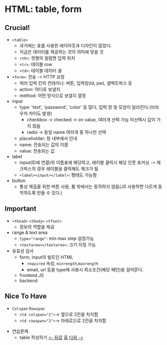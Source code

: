 # HTML: table, form
## Crucial!
- `<table>`
    - 과거에는 표를 사용한 레이아웃과 디자인이 많았다.
    - 지금은 데이터를 제공하는 것이 의미에 맞을 것
    - `<th>`: 첫행의 컬럼명 입력 위치
    - `<tr>`: 테이블 row
    - `<td>`: 테이블 데이터 셀
- `<form>`: 전송 -> HTTP 요청
    - 여러 입력 칸의 컨테이너: 버튼, 입력창(id, pw), 샐렉트박스 등
    - action: 어디로 보낼지
    - method: 어떤 방식으로 보낼지 결정
- input
    - type: 'text', 'password', 'color' 등 많다, 입력 창 및 모양이 달라진다.(브라우저 차이도 발생)
        - checkbox -> checked -> on value, 여러개 선택 가능 미선택시 값이 가지 않음
        - radio -> 동일 name 여러개 중 하나만 선택
    - placeholder: 창 내부에서 안내
    - name: 전송되는 값의 이름
    - value: 전송되는 값
- label
    - input(ID에 연결)의 이름표에 해당하고, 레이블 클릭시 해당 인풋 포커싱 -> 체크박스의 경우 레이블을 클릭해도 체크가 됨
    - `<label><input></label>`: 형태도 가능함
- button
    - 통상 제츨울 위한 버튼 사용, 폼 밖에서는 동작하지 않음(JS 사용하면 다르게 동작하도록 만들 수 있다.)

## Important
- `<thead>` `<tbody>` `<tfoot>`
    - 정보의 역할을 제공
- range & text area
    - `type="range"`: min max step 설정가능 
    - `<textarea></textarea>`: 크기 지정 가능
- 유효성 검사
    - form, input의 빌트인 HTML
        - `required` 속성, `minrength`,`maxrength`
        - email, url 등을 type에 사용시 최소조건(해당 패턴)을 걸어준다.
    - frontend JS
    - backend

## Nice To Have
- `Colspan` `Rowspan`
    - `<td colspan="2">`-> 옆으로 2칸을 차지함
    - `<td rowspan="2">`-> 아래로으로 2칸을 차지함

* 연습문제
    - table 작성하기
[<- 뒤로](../section04.md) [홈](../README.md) [다음 ->](./section06.md)